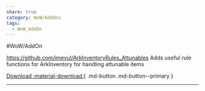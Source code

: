 ```yaml
---
share: true
category: WoW/AddOns
tags:
  - WoW_AddOn
---
```


#WoW/AddOn 

https://github.com/imevul/ArkInventoryRules_Attunables
Adds useful rule functions for ArkInventory for handling attunable items

[Download :material-download:](https://github.com/imevul/ArkInventoryRules_Attunables/releases/latest){ .md-button .md-button--primary }

***

